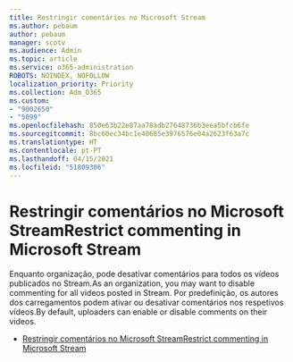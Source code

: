 ```yaml
---
title: Restringir comentários no Microsoft Stream
ms.author: pebaum
author: pebaum
manager: scotv
ms.audience: Admin
ms.topic: article
ms.service: o365-administration
ROBOTS: NOINDEX, NOFOLLOW
localization_priority: Priority
ms.collection: Adm_O365
ms.custom:
- "9002650"
- "5099"
ms.openlocfilehash: 850e63b22e87aa78adb27648736b3eea5bfcb6fe
ms.sourcegitcommit: 8bc60ec34bc1e40685e3976576e04a2623f63a7c
ms.translationtype: HT
ms.contentlocale: pt-PT
ms.lasthandoff: 04/15/2021
ms.locfileid: "51809306"
---
```

# <a name="restrict-commenting-in-microsoft-stream"></a><span data-ttu-id="b97d2-102">Restringir comentários no Microsoft Stream</span><span class="sxs-lookup"><span data-stu-id="b97d2-102">Restrict commenting in Microsoft Stream</span></span>

<span data-ttu-id="b97d2-103">Enquanto organização, pode desativar comentários para todos os vídeos publicados no Stream.</span><span class="sxs-lookup"><span data-stu-id="b97d2-103">As an organization, you may want to disable commenting for all videos posted in Stream.</span></span> <span data-ttu-id="b97d2-104">Por predefinição, os autores dos carregamentos podem ativar ou desativar comentários nos respetivos vídeos.</span><span class="sxs-lookup"><span data-stu-id="b97d2-104">By default, uploaders can enable or disable comments on their videos.</span></span>

- [<span data-ttu-id="b97d2-105">Restringir comentários no Microsoft Stream</span><span class="sxs-lookup"><span data-stu-id="b97d2-105">Restrict commenting in Microsoft Stream</span></span>](https://docs.microsoft.com/stream/portal-disable-comments)
